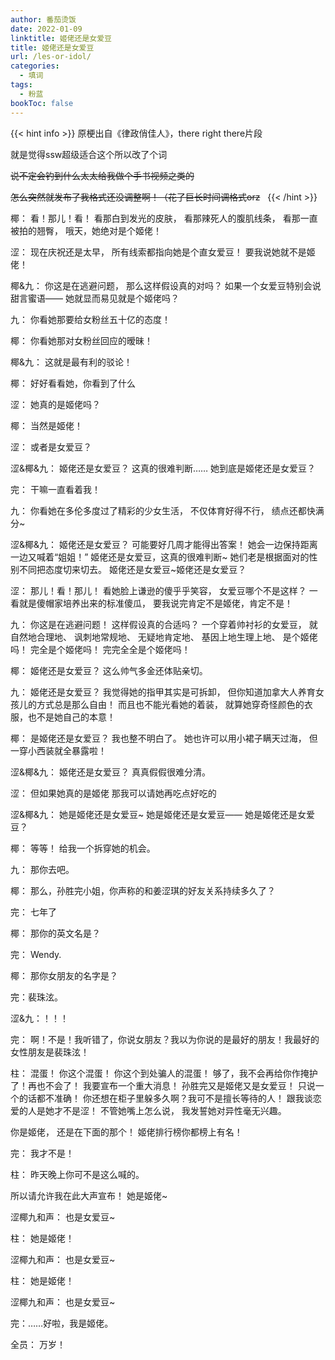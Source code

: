 ```yaml
---
author: 番茄烫饭
date: 2022-01-09
linktitle: 姬佬还是女爱豆
title: 姬佬还是女爱豆
url: /les-or-idol/
categories:
  - 填词
tags:
  - 粉蓝
bookToc: false
---
```


{{< hint info >}}
原梗出自《律政俏佳人》，there right there片段

就是觉得ssw超级适合这个所以改了个词

~~说不定会钓到什么太太给我做个手书视频之类的~~

~~怎么突然就发布了我格式还没调整啊！（花了巨长时间调格式orz~~  
{{< /hint >}}


<!--more-->
 

椰：
看！那儿！看！
看那白到发光的皮肤，
看那辣死人的腹肌线条，
看那一直被拍的翘臀，
哦天，她绝对是个姬佬！


涩：
现在庆祝还是太早，
所有线索都指向她是个直女爱豆！
要我说她就不是姬佬！

椰&九：
你这是在逃避问题，
那么这样假设真的对吗？
如果一个女爱豆特别会说甜言蜜语——
她就显而易见就是个姬佬吗？


九：
你看她那要给女粉丝五十亿的态度！


椰：
你看她那对女粉丝回应的暧昧！


椰&九：
这就是最有利的驳论！

椰：
好好看看她，你看到了什么


涩：
她真的是姬佬吗？


椰：
当然是姬佬！

涩：
或者是女爱豆？


涩&椰&九：
姬佬还是女爱豆？
这真的很难判断……
她到底是姬佬还是女爱豆？ 

完：
干嘛一直看着我！

九：
你看她在多伦多度过了精彩的少女生活，
不仅体育好得不行，
绩点还都快满分~

涩&椰&九：
姬佬还是女爱豆？
可能要好几周才能得出答案！
她会一边保持距离一边又喊着“姐姐！”
姬佬还是女爱豆，这真的很难判断~
她们老是根据面对的性别不同把态度切来切去。
姬佬还是女爱豆~姬佬还是女爱豆？


涩：
那儿！看！那儿！
看她脸上谦逊的傻乎乎笑容，
女爱豆哪个不是这样？
一看就是傻帽家培养出来的标准傻瓜，
要我说完肯定不是姬佬，肯定不是！


九：
你这是在逃避问题！
这样假设真的合适吗？
一个穿着帅衬衫的女爱豆，
就自然地合理地、
讽刺地常规地、
无疑地肯定地、
基因上地生理上地、
是个姬佬吗！
完全是个姬佬吗！
完完全全是个姬佬吗！

椰：
姬佬还是女爱豆？
这么帅气多金还体贴亲切。

九：
姬佬还是女爱豆？
我觉得她的指甲其实是可拆卸，
但你知道加拿大人养育女孩儿的方式总是那么自由！
而且也不能光看她的着装，
就算她穿奇怪颜色的衣服，也不是她自己的本意！

椰：
是姬佬还是女爱豆？
我也整不明白了。
她也许可以用小裙子瞒天过海，
但一穿小西装就全暴露啦！

涩&椰&九：
姬佬还是女爱豆？
真真假假很难分清。

涩：
但如果她真的是姬佬
那我可以请她再吃点好吃的

涩&椰&九：
她是姬佬还是女爱豆~
她是姬佬还是女爱豆——
她是姬佬还是女爱豆？


椰：
等等！
给我一个拆穿她的机会。

九：
那你去吧。


椰：
那么，孙胜完小姐，你声称的和姜涩琪的好友关系持续多久了？


完：
七年了

椰：
那你的英文名是？

完：
Wendy.

椰：
那你女朋友的名字是？

完：裴珠泫。


涩&九：！！！

完：
啊！不是！我听错了，你说女朋友？我以为你说的是最好的朋友！我最好的女性朋友是裴珠泫！


柱：
混蛋！
你这个混蛋！
你这个到处骗人的混蛋！
够了，我不会再给你作掩护了！再也不会了！
我要宣布一个重大消息！
孙胜完又是姬佬又是女爱豆！
只说一个的话都不准确！
你还想在柜子里躲多久啊？我可不是擅长等待的人！
跟我谈恋爱的人是她才不是涩！
不管她嘴上怎么说，
我发誓她对异性毫无兴趣。

你是姬佬，
还是在下面的那个！
姬佬排行榜你都榜上有名！

完：
我才不是！

柱：
昨天晚上你可不是这么喊的。

所以请允许我在此大声宣布！
她是姬佬~ 

涩椰九和声：
也是女爱豆~

柱：
她是姬佬！


涩椰九和声：
也是女爱豆~


柱：
她是姬佬！

涩椰九和声：
也是女爱豆~

完：……好啦，我是姬佬。

全员：
万岁！
